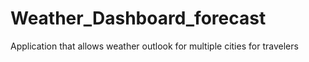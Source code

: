 # Weather_Dashboard_forecast

Application that allows weather outlook for multiple cities for travelers
